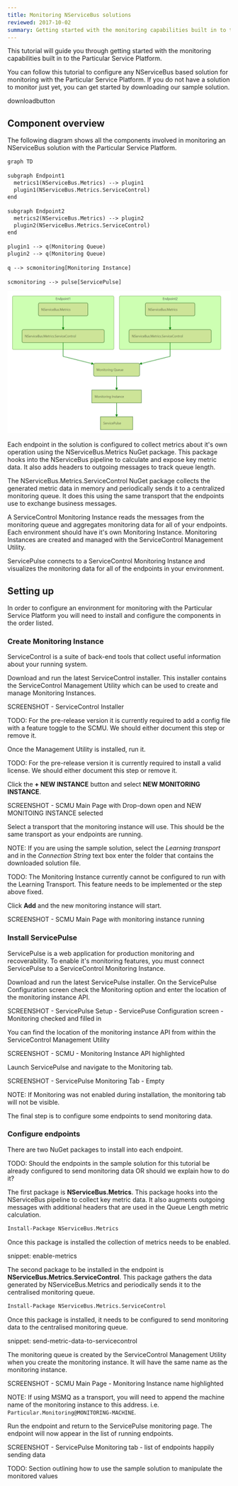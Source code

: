 ```yaml
---
title: Monitoring NServiceBus solutions
reviewed: 2017-10-02
summary: Getting started with the monitoring capabilities built in to the Particular Service.
---
```


This tutorial will guide you through getting started with the monitoring capabilities built in to the Particular Service Platform.

You can follow this tutorial to configure any NServiceBus based solution for monitoring with the Particular Service Platform. If you do not have a solution to monitor just yet, you can get started by downloading our sample solution.

downloadbutton


## Component overview

The following diagram shows all the components involved in monitoring an NServiceBus solution with the Particular Service Platform.

```mermaid
graph TD

subgraph Endpoint1
  metrics1(NServiceBus.Metrics) --> plugin1
  plugin1(NServiceBus.Metrics.ServiceControl)
end

subgraph Endpoint2
  metrics2(NServiceBus.Metrics) --> plugin2
  plugin2(NServiceBus.Metrics.ServiceControl) 
end

plugin1 --> q(Monitoring Queue)
plugin2 --> q(Monitoring Queue)

q --> scmonitoring[Monitoring Instance]

scmonitoring --> pulse[ServicePulse]
```

![the above renders like this](component-overview.png)

Each endpoint in the solution is configured to collect metrics about it's own operation using the NServiceBus.Metrics NuGet package. This package hooks into the NServiceBus pipeline to calculate and expose key metric data. It also adds headers to outgoing messages to track queue length.

The NServiceBus.Metrics.ServiceControl NuGet package collects the generated metric data in memory and periodically sends it to a centralized monitoring queue. It does this using the same transport that the endpoints use to exchange business messages.

A ServiceControl Monitoring Instance reads the messages from the monitoring queue and aggregates monitoring data for all of your endpoints. Each environment should have it's own Monitoring Instance. Monitoring Instances are created and managed with the ServiceControl Management Utility. 

ServicePulse connects to a ServiceControl Monitoring Instance and visualizes the monitoring data for all of the endpoints in your environment.


## Setting up

In order to configure an environment for monitoring with the Particular Service Platform you will need to install and configure the components in the order listed.


### Create Monitoring Instance

ServiceControl is a suite of back-end tools that collect useful information about your running system.

Download and run the latest ServiceControl installer. This installer contains the ServiceControl Management Utility which can be used to create and manage Monitoring Instances. 

SCREENSHOT - ServiceControl Installer

TODO: For the pre-release version it is currently required to add a config file with a feature toggle to the SCMU. We should either document this step or remove it.

Once the Management Utility is installed, run it.

TODO: For the pre-release version it is currently required to install a valid license. We should either document this step or remove it.

Click the **+ NEW INSTANCE** button and select **NEW MONITORING INSTANCE**.

SCREENSHOT - SCMU Main Page with Drop-down open and NEW MONITOING INSTANCE selected

Select a transport that the monitoring instance will use. This should be the same transport as your endpoints are running.

NOTE: If you are using the sample solution, select the _Learning transport_ and in the _Connection String_ text box enter the folder that contains  the downloaded solution file.

TODO: The Monitoring Instance currently cannot be configured to run with the Learning Transport. This feature needs to be implemented or the step above fixed.

Click **Add** and the new monitoring instance will start.

SCREENSHOT - SCMU Main Page with monitoring instance running


### Install ServicePulse

ServicePulse is a web application for production monitoring and recoverability. To enable it's monitoring features, you must connect ServicePulse to a ServiceControl Monitoring Instance.

Download and run the latest ServicePulse installer. On the ServicePulse Configuration screen check the Monitoring option and enter the location of the monitoring instance API.

SCREENSHOT - ServicePulse Setup - ServicePuse Configuration screen - Monitoring checked and filled in

You can find the location of the monitoring instance API from within the ServiceControl Management Utility

SCREENSHOT - SCMU - Monitoring Instance API highlighted

Launch ServicePulse and navigate to the Monitoring tab.

SCREENSHOT - ServicePulse Monitoring Tab - Empty

NOTE: If Monitoring was not enabled during installation, the monitoring tab will not be visible.

The final step is to configure some endpoints to send monitoring data.


### Configure endpoints

There are two NuGet packages to install into each endpoint. 

TODO: Should the endpoints in the sample solution for this tutorial be already configured to send monitoring data OR should we explain how to do it?

The first package is **NServiceBus.Metrics**. This package hooks into the NServiceBus pipeline to collect key metric data. It also augments outgoing messages with additional headers that are used in the Queue Length metric calculation.

```ps
Install-Package NServiceBus.Metrics
```

Once this package is installed the collection of metrics needs to be enabled.

snippet: enable-metrics

The second package to be installed in the endpoint is **NServiceBus.Metrics.ServiceControl**. This package gathers the data generated by NServiceBus.Metrics and periodically sends it to the centralised monitoring queue.

```ps
Install-Package NServiceBus.Metrics.ServiceControl
```

Once this package is installed, it needs to be configured to send monitoring data to the centralised monitoring queue. 

snippet: send-metric-data-to-servicecontrol

The monitoring queue is created by the ServiceControl Management Utility when you create the monitoring instance. It will have the same name as the monitoring instance.

SCREENSHOT - SCMU Main Page - Monitoring Instance name highlighted

NOTE: If using MSMQ as a transport, you will need to append the machine name of the monitoring instance to this address. i.e. `Particular.Monitoring@MONITORING-MACHINE`.

Run the endpoint and return to the ServicePulse monitoring page. The endpoint will now appear in the list of running endpoints.

SCREENSHOT - ServicePulse Monitoring tab - list of endpoints happily sending data

TODO: Section outlining how to use the sample solution to manipulate the monitored values
